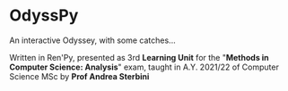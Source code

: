 # OdyssPy
An interactive Odyssey, with some catches...

Written in Ren'Py, presented as 3rd **Learning Unit** for the "**Methods in Computer Science: Analysis**" exam, taught in A.Y. 2021/22 of Computer Science MSc by **Prof Andrea Sterbini**

